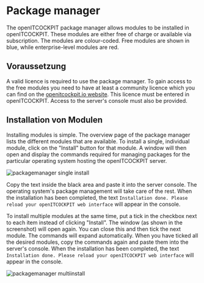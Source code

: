 # Package manager

The openITCOCKPIT package manager allows modules to be installed in openITCOCKPIT. These modules are either free of charge or available via subscription. The modules are colour-coded. Free modules are shown in blue, while enterprise-level modules are red.

## Voraussetzung

A valid licence is required to use the package manager. To gain access to the free modules you need to have at least a community licence which you can find on the [openitcockpit.io website](https://openitcockpit.io/download_server/). This licence must be entered in openITCOCKPIT.
Access to the server's console must also be provided.

## Installation von Modulen

Installing modules is simple. The overview page of the package manager lists the different modules that are available. To install a single, individual module, click on the "Install" button for that module. A window will then open and display the commands required for managing packages for the particular operating system hosting the openITCOCKPIT server.

![packagemanager single install](/images/packagemanager-installpackages.png)

Copy the text inside the black area and paste it into the server console. The operating system's package management will take care of the rest. When the installation has been completed, the text `Installation done. Please reload your openITCOCKPIT web interface` will appear in the console.

To install multiple modules at the same time, put a tick in the checkbox next to each item instead of clicking "Install". The window (as shown in the screenshot) will open again. You can close this and then tick the next module. The commands will expand automatically. When you have ticked all the desired modules, copy the commands again and paste them into the server's console. When the installation has been completed, the text `Installation done. Please reload your openITCOCKPIT web interface` will appear in the console.

![packagemanager multiinstall](/images/packagemanager-installpackagesmulti.png)
